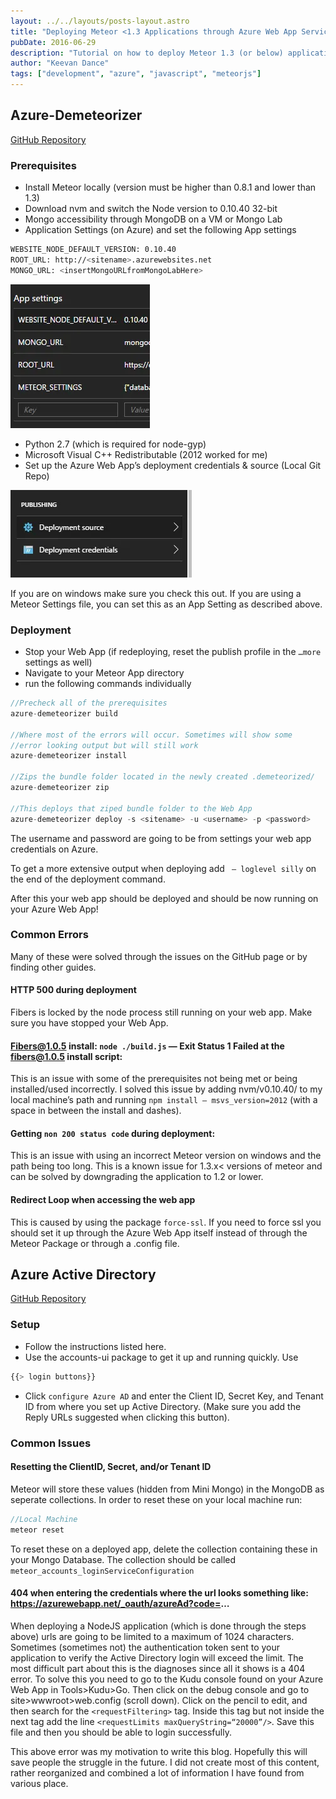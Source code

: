 ```yaml
---
layout: ../../layouts/posts-layout.astro
title: "Deploying Meteor <1.3 Applications through Azure Web App Services w/ Active Directory"
pubDate: 2016-06-29
description: "Tutorial on how to deploy Meteor 1.3 (or below) applications on Azure Web App Services with Active Directory"
author: "Keevan Dance"
tags: ["development", "azure", "javascript", "meteorjs"]
---
```


## Azure-Demeteorizer

[GitHub Repository](https://github.com/christopheranderson/azure-demeteorizer)

### Prerequisites

- Install Meteor locally (version must be higher than 0.8.1 and lower than 1.3)
- Download nvm and switch the Node version to 0.10.40 32-bit
- Mongo accessibility through MongoDB on a VM or Mongo Lab
- Application Settings (on Azure) and set the following App settings

```sh
WEBSITE_NODE_DEFAULT_VERSION: 0.10.40
ROOT_URL: http://<sitename>.azurewebsites.net
MONGO_URL: <insertMongoURLfromMongoLabHere>
```

![App Settings example](../../public/deploying-meteor-applications-through-azure-web-app-services-active-directory-image-1.webp)

- Python 2.7 (which is required for node-gyp)
- Microsoft Visual C++ Redistributable (2012 worked for me)
- Set up the Azure Web App’s deployment credentials & source (Local Git Repo)

![Deployment section in the settings](../../public/deploying-meteor-applications-through-azure-web-app-services-active-directory-image-2.webp)

If you are on windows make sure you check this out. If you are using a Meteor Settings file, you can set this as an App Setting as described above.

### Deployment

- Stop your Web App (if redeploying, reset the publish profile in the `…more` settings as well)
- Navigate to your Meteor App directory
- run the following commands individually

```js
//Precheck all of the prerequisites
azure-demeteorizer build

//Where most of the errors will occur. Sometimes will show some
//error looking output but will still work
azure-demeteorizer install

//Zips the bundle folder located in the newly created .demeteorized/
azure-demeteorizer zip

//This deploys that ziped bundle folder to the Web App
azure-demeteorizer deploy -s <sitename> -u <username> -p <password>
```

The username and password are going to be from settings your web app credentials on Azure.

To get a more extensive output when deploying add ` — loglevel silly` on the end of the deployment command.

After this your web app should be deployed and should be now running on your Azure Web App!

### Common Errors

Many of these were solved through the issues on the GitHub page or by finding other guides.

#### HTTP 500 during deployment

Fibers is locked by the node process still running on your web app. Make sure you have stopped your Web App.

#### Fibers@1.0.5 install: `node ./build.js` — Exit Status 1 Failed at the fibers@1.0.5 install script:

This is an issue with some of the prerequisites not being met or being installed/used incorrectly. I solved this issue by adding nvm/v0.10.40/ to my local machine’s path and running `npm install — msvs_version=2012` (with a space in between the install and dashes).

#### Getting `non 200 status code` during deployment:

This is an issue with using an incorrect Meteor version on windows and the path being too long. This is a known issue for 1.3.x< versions of meteor and can be solved by downgrading the application to 1.2 or lower.

#### Redirect Loop when accessing the web app

This is caused by using the package `force-ssl`. If you need to force ssl you should set it up through the Azure Web App itself instead of through the Meteor Package or through a .config file.

## Azure Active Directory

[GitHub Repository](https://github.com/djluck/accounts-azure-active-directory)

### Setup

- Follow the instructions listed here.
- Use the accounts-ui package to get it up and running quickly. Use

```js
{{> login buttons}}
```

- Click `configure Azure AD` and enter the Client ID, Secret Key, and Tenant ID from where you set up Active Directory. (Make sure you add the Reply URLs suggested when clicking this button).

### Common Issues

#### Resetting the ClientID, Secret, and/or Tenant ID

Meteor will store these values (hidden from Mini Mongo) in the MongoDB as seperate collections. In order to reset these on your local machine run:

```js
//Local Machine
meteor reset
```

To reset these on a deployed app, delete the collection containing these in your Mongo Database. The collection should be called `meteor_accounts_loginServiceConfiguration`

#### 404 when entering the credentials where the url looks something like: https://azurewebapp.net/_oauth/azureAd?code=<insertcodehere>…

When deploying a NodeJS application (which is done through the steps above) urls are going to be limited to a maximum of 1024 characters. Sometimes (sometimes not) the authentication token sent to your application to verify the Active Directory login will exceed the limit. The most difficult part about this is the diagnoses since all it shows is a 404 error. To solve this you need to go to the Kudu console found on your Azure Web App in Tools>Kudu>Go. Then click on the debug console and go to site>wwwroot>web.config (scroll down). Click on the pencil to edit, and then search for the `<requestFiltering>` tag. Inside this tag but not inside the next tag add the line `<requestLimits maxQueryString=“20000”/>`. Save this file and then you should be able to login successfully.

This above error was my motivation to write this blog. Hopefully this will save people the struggle in the future. I did not create most of this content, rather reorganized and combined a lot of information I have found from various place.
